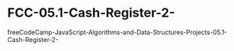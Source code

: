 # FCC-05.1-Cash-Register-2-
freeCodeCamp-JavaScript-Algorithms-and-Data-Structures-Projects-05.1-Cash-Register-2-
